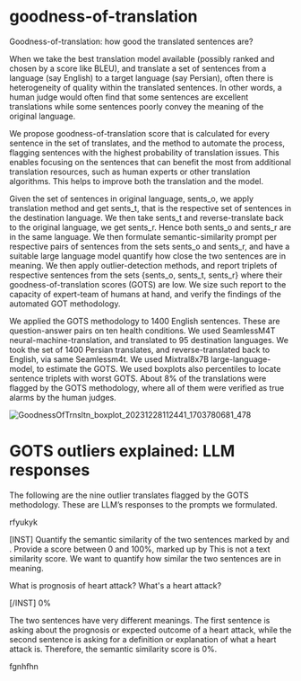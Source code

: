 # goodness-of-translation

Goodness-of-translation: how good the translated sentences are?

When we take the best translation model available (possibly ranked and chosen by a score like BLEU), and translate a set of sentences from a language (say English) to a target language (say Persian), often there is heterogeneity of quality within the translated sentences. In other words, a human judge would often find that some sentences are excellent translations while some sentences poorly convey the meaning of the original language.

We propose goodness-of-translation score that is calculated for every sentence in the set of translates, and the method to automate the process, flagging sentences with the highest probability of translation issues. This enables focusing on the sentences that can benefit the most from additional translation resources, such as human experts or other translation algorithms. This helps to improve both the translation and the model.

Given the set of sentences in original language, sents_o, we apply translation method and get sents_t, that is the respective set of sentences in the destination language. We then take sents_t and reverse-translate back to the original language, we get sents_r. Hence both sents_o and sents_r are in the same language. We then formulate semantic-similarity prompt per respective pairs of sentences from the sets sents_o and sents_r, and have a suitable large language model quantify how close the two sentences are in meaning. We then apply outlier-detection methods, and report triplets of respective sentences from the sets {sents_o, sents_t, sents_r} where their goodness-of-translation scores (GOTS) are low. We size such report to the capacity of expert-team of humans at hand, and verify the findings of the automated GOT methodology.

We applied the GOTS methodology to 1400 English sentences. These are question-answer pairs on ten health conditions. We used SeamlessM4T neural-machine-translation, and translated to 95 destination languages. We took the set of 1400 Persian translates, and reverse-translated back to English, via same Seamlessm4t. We used Mixtral8x7B large-language-model, to estimate the GOTS. We used boxplots also percentiles to locate sentence triplets with worst GOTS. About 8% of the translations were flagged by the GOTS methodology, where all of them were verified as true alarms by the human judges.

![GoodnessOfTrnsltn_boxplot_20231228112441_1703780681_478](https://github.com/mirsiadaty/goodness-of-translation/assets/28493384/a749edc9-0bea-4342-8ef8-9635aa3bbe38)



# GOTS outliers explained: LLM responses
The following are the nine outlier translates flagged by the GOTS methodology. These are LLM’s responses to the prompts we formulated.

rfyukyk

[INST]
Quantify the semantic similarity of the two sentences marked by <Sent1> </Sent1> and <Sent2> </Sent2>.
Provide a score between 0 and 100%, marked up by <SemanticSimilarityScore> </SemanticSimilarityScore>
This is not a text similarity score. We want to quantify how similar the two sentences are in meaning.

<Sent1>What is prognosis of heart attack?</Sent1>
<Sent2>What's a heart attack?</Sent2>

[/INST]
<SemanticSimilarityScore>0%</SemanticSimilarityScore>

The two sentences have very different meanings. The first sentence is asking about the prognosis or expected outcome of a heart attack, while the second sentence is asking for a definition or explanation of what a heart attack is. Therefore, the semantic similarity score is 0%.</s>


fgnhfhn

